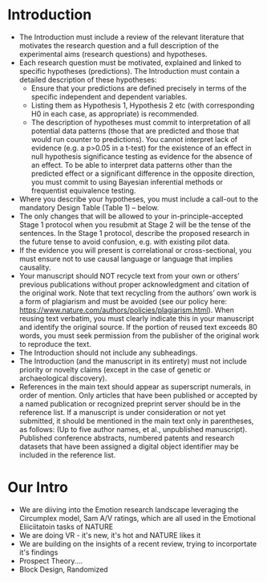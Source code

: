 # Introduction
- The Introduction must include a review of the relevant literature that motivates the research question and a full description of the experimental aims (research questions) and hypotheses. 
- Each research question must be motivated, explained and linked to specific hypotheses (predictions). The Introduction must contain a detailed description of these hypotheses: 
	- Ensure that your predictions are defined precisely in terms of the specific independent and dependent variables.
	- Listing them as Hypothesis 1, Hypothesis 2 etc (with corresponding H0 in each case, as appropriate) is recommended.
	- The description of hypotheses must commit to interpretation of all potential data patterns (those that are predicted and those that would run counter to predictions). You cannot interpret lack of evidence (e.g. a p>0.05 in a t-test) for the existence of an effect in null hypothesis significance testing as evidence for the absence of an effect. To be able to interpret data patterns other than the predicted effect or a significant difference in the opposite direction, you must commit to using Bayesian inferential methods or frequentist equivalence testing.
- Where you describe your hypotheses, you must include a call-out to the mandatory Design Table (Table 1) – below. 
- The only changes that will be allowed to your in-principle-accepted Stage 1 protocol when you resubmit at Stage 2 will be the tense of the sentences. In the Stage 1 protocol, describe the proposed research in the future tense to avoid confusion, e.g. with existing pilot data. 
- If the evidence you will present is correlational or cross-sectional, you must ensure not to use causal language or language that implies causality.
- Your manuscript should NOT recycle text from your own or others’ previous publications without proper acknowledgment and citation of the original work. Note that text recycling from the authors’ own work is a form of plagiarism and must be avoided (see our policy here: https://www.nature.com/authors/policies/plagiarism.html). When reusing text verbatim, you must clearly indicate this in your manuscript and identify the original source. If the portion of reused text exceeds 80 words, you must seek permission from the publisher of the original work to reproduce the text.
- The Introduction should not include any subheadings. 
- The Introduction (and the manuscript in its entirety) must not include priority or novelty claims (except in the case of genetic or archaeological discovery). 
- References in the main text should appear as superscript numerals, in order of mention. Only articles that have been published or accepted by a named publication or recognized preprint server should be in the reference list. If a manuscript is under consideration or not yet submitted, it should be mentioned in the main text only in parentheses, as follows: (Up to five author names, et al., unpublished manuscript). Published conference abstracts, numbered patents and research datasets that have been assigned a digital object identifier may be included in the reference list. 


# Our Intro
- We are diiving into the Emotion research landscape leveraging the Circumplex model, Sam A/V ratings, which are all used in the Emotional Eliiciitatoin tasks of NATURE
- We are doing VR - it's new, it's hot and NATURE likes it
- We are building on the insights of a recent review, trying to incorportate it's findings
- Prospect Theory....
- Block Design, Randomized